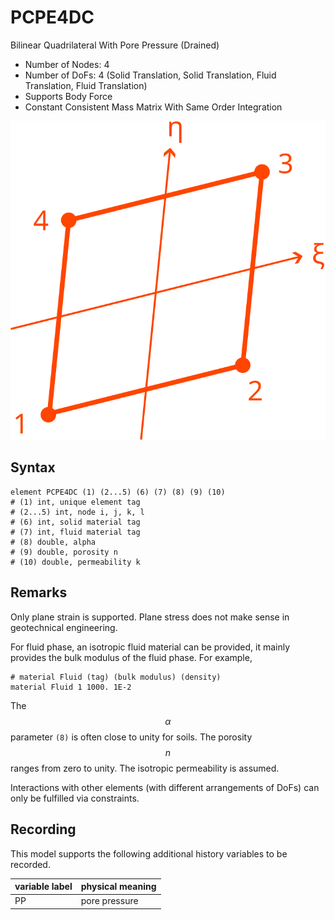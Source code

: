 # PCPE4DC

Bilinear Quadrilateral With Pore Pressure (Drained)

* Number of Nodes: 4
* Number of DoFs: 4 (Solid Translation, Solid Translation, Fluid Translation, Fluid Translation)
* Supports Body Force
* Constant Consistent Mass Matrix With Same Order Integration

![encoding](../../PIC/Q4.svg)

## Syntax

```
element PCPE4DC (1) (2...5) (6) (7) (8) (9) (10)
# (1) int, unique element tag
# (2...5) int, node i, j, k, l
# (6) int, solid material tag
# (7) int, fluid material tag
# (8) double, alpha
# (9) double, porosity n
# (10) double, permeability k
```

## Remarks

Only plane strain is supported. Plane stress does not make sense in geotechnical engineering.

For fluid phase, an isotropic fluid material can be provided, it mainly provides the bulk modulus of the fluid phase.
For example,

```
# material Fluid (tag) (bulk modulus) (density)
material Fluid 1 1000. 1E-2
```

The $$\alpha$$ parameter `(8)` is often close to unity for soils. The porosity $$n$$ ranges from zero to unity. The
isotropic permeability is assumed.

Interactions with other elements (with different arrangements of DoFs) can only be fulfilled via constraints.

## Recording

This model supports the following additional history variables to be recorded.

| variable label | physical meaning |
|----------------|------------------|
| PP             | pore pressure    |
